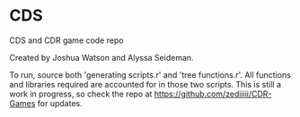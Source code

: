 # CDS
CDS and CDR game code repo

Created by Joshua Watson and Alyssa Seideman. 


To run, source both 'generating scripts.r' and 'tree functions.r'. All functions and libraries required are accounted for in those two scripts. This is still a work in progress, so check the repo at https://github.com/zediiiii/CDR-Games for updates.
